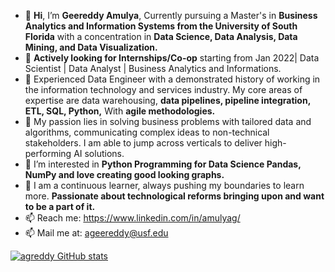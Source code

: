 - 👋 **Hi**, I’m **Geereddy Amulya**, Currently pursuing a Master's in **Business Analytics and Information Systems from the University of South Florida** with a concentration in        **Data Science, Data Analysis, Data Mining, and Data Visualization.**
- 👀 **Actively looking for Internships/Co-op** starting from Jan 2022| Data Scientist | Data Analyst | Business Analytics and Informations.
- 💞️ Experienced Data Engineer with a demonstrated history of working in the information technology and services industry. My core areas of expertise are data warehousing, **data        pipelines, pipeline integration, ETL, SQL, Python,** With **agile methodologies.**
- 🌱 My passion lies in solving business problems with tailored data and algorithms, communicating complex ideas to non-technical stakeholders. I am able to jump across verticals      to deliver high-performing AI solutions.
- 👀 I’m interested in **Python Programming for Data Science Pandas, NumPy and love creating good looking graphs.**
- 💞️ I am a continuous learner, always pushing my boundaries to learn more. **Passionate about technological reforms bringing upon and want to be a part of it.**
- 📫 Reach me: https://www.linkedin.com/in/amulyag/
- 📫 Mail me at: ageereddy@usf.edu


[![agreddy GitHub stats](https://github-readme-stats.vercel.app/api?username=agreddy)](https://github.com/agreddy/github-readme-stats)


<!---
ageereddy/ageereddy is a ✨ special ✨ repository because its `README.md` (this file) appears on your GitHub profile.
You can click the Preview link to take a look at your changes.
--->
